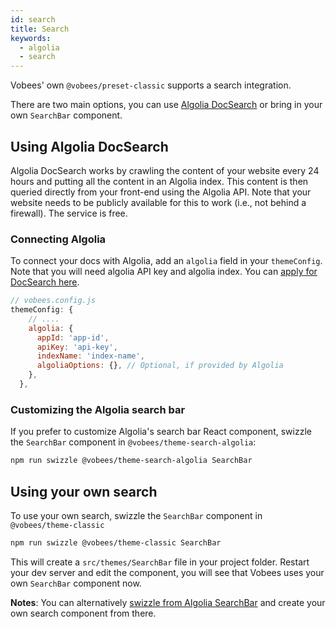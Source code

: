 ```yaml
---
id: search
title: Search
keywords:
  - algolia
  - search
---
```


Vobees' own `@vobees/preset-classic` supports a search integration.

There are two main options, you can use [Algolia DocSearch](https://community.algolia.com/docsearch/) or bring in your own `SearchBar` component.

## Using Algolia DocSearch

Algolia DocSearch works by crawling the content of your website every 24 hours and putting all the content in an Algolia index. This content is then queried directly from your front-end using the Algolia API. Note that your website needs to be publicly available for this to work (i.e., not behind a firewall). The service is free.

### Connecting Algolia

To connect your docs with Algolia, add an `algolia` field in your `themeConfig`. Note that you will need algolia API key and algolia index. You can [apply for DocSearch here](https://community.algolia.com/docsearch/).

```jsx {4-9}
// vobees.config.js
themeConfig: {
    // ....
    algolia: {
      appId: 'app-id',
      apiKey: 'api-key',
      indexName: 'index-name',
      algoliaOptions: {}, // Optional, if provided by Algolia
    },
  },
```

### Customizing the Algolia search bar

If you prefer to customize Algolia's search bar React component, swizzle the `SearchBar` component in `@vobees/theme-search-algolia`:

```bash npm2yarn
npm run swizzle @vobees/theme-search-algolia SearchBar
```

## Using your own search

To use your own search, swizzle the `SearchBar` component in `@vobees/theme-classic`

```bash npm2yarn
npm run swizzle @vobees/theme-classic SearchBar
```

This will create a `src/themes/SearchBar` file in your project folder. Restart your dev server and edit the component, you will see that Vobees uses your own `SearchBar` component now.

**Notes**: You can alternatively [swizzle from Algolia SearchBar](#customizing-the-algolia-search-bar) and create your own search component from there.
